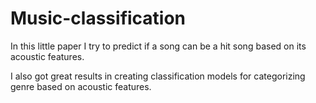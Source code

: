 # Music-classification
In this little paper I try to predict if a song can be a hit song based on its acoustic features.

I also got great results in creating classification models for categorizing genre based on acoustic features.
